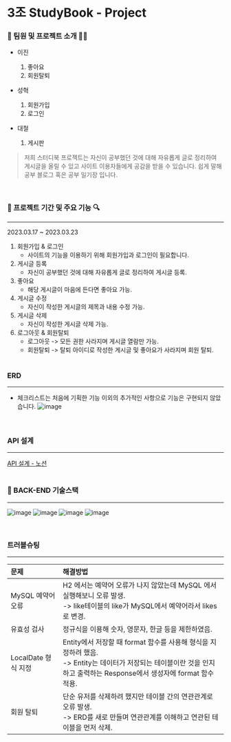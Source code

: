 # 3조 StudyBook - Project

### 🧑‍ 팀원 및 프로젝트 소개 👩‍🦰

- 이진
  1. 좋아요
  2. 회원탈퇴


- 성혁
   1. 회원가입
   2. 로그인


- 대철
  1. 게시판

> 저희 스터디북 프로젝트는 자신이 공부했던 것에 대해 자유롭게 글로 정리하여 게시글을 올릴 수 있고
사이트 이용자들에게 공감을 받을 수 있습니다.
쉽게 말해 공부 블로그 혹은 공부 일기장 입니다.

<br>

### 📆 프로젝트 기간 및 주요 기능 🔍

---
2023.03.17 ~ 2023.03.23

1. 회원가입 & 로그인
    - 사이트의 기능을 이용하기 위해 회원가입과 로그인이 필요합니다.
2. 게시글 등록
    - 자신이 공부했던 것에 대해 자유롭게 글로 정리하여 게시글 등록.
3. 좋아요
    - 해당 게시글이 마음에 든다면 좋아요 가능.
4. 게시글 수정
    - 자신이 작성한 게시글의 제목과 내용 수정 가능.
5. 게시글 삭제
    - 자신이 작성한 게시글 삭제 가능.
6. 로그아웃 & 회원탈퇴
    - 로그아웃 -> 모든 권한 사라지며 게시글 열람만 가능. 
    - 회원탈퇴 -> 탈퇴 아이디로 작성한 게시글 및 좋아요가 사라지며 회원 탈퇴.
      <BR><BR>
### ERD

---
- 체크리스트는 처음에 기획한 기능 이외의 추가적인 사항으로 기능은 구현되지 않았습니다.
![image](https://user-images.githubusercontent.com/108318494/227176437-84da90d0-e0ad-4588-ae6c-fa1e019806d0.png)
<BR><BR><BR>

### API 설계

---
[API 설계 - 노션](https://www.notion.so/9c2679ff0cef4e05b139818cdc8bf5b8?v=efec47f11e4c42689ecf8aabec3a9be5&pvs=4)
<BR><BR>

### 📒 BACK-END 기술스택

---
![image](https://user-images.githubusercontent.com/108318494/227175867-266ba33d-7320-4015-a774-41ac710e4e4f.png)
![image](https://user-images.githubusercontent.com/108318494/227175912-d26feb3d-531a-4ec4-be21-b4112259b1ae.png)
![image](https://user-images.githubusercontent.com/108318494/227175996-c4f0ebff-aee1-4de5-9423-80b378b7e04b.png)
![image](https://user-images.githubusercontent.com/108318494/227176166-750adeb4-9abd-4011-ba83-44aa58b76fbc.png)

<br>

### 트러블슈팅

---
| 문제              | 해결방법                                                                                                                    |
|:----------------|:------------------------------------------------------------------------------------------------------------------------|
| MySQL 예약어 오류    | H2 에서는 예약어 오류가 나지 않았는데 MySQL 에서 실행해보니 오류 발생. <br/>-> like테이블의 like가 MySQL에서 예약어라서 likes로 변경.                            |
| 유효성 검사          | 정규식을 이용해 숫자, 영문자, 한글 등을 제한하였음.                                                                                          |
| LocalDate 형식 지정 | Entity에서 저장할 때 format 함수를 사용해 형식을 지정하려 했음.   <br/>-> Entity는 데이터가 저장되는 테이블이란 것을 인지하고 출력하는 Response에서 생성자에 format 함수 적용. |
| 회원 탈퇴 | 단순 유저를 삭제하려 했지만 테이블 간의 연관관계로 오류 발생.   <br/> -> ERD를 새로 만들며 연관관계를 이해하고 연관된 테이블을 먼저 삭제.                                   |